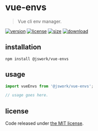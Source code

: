 # vue-envs
> Vue cli env manager.

[![version][version-image]][version-url]
[![license][license-image]][license-url]
[![size][size-image]][size-url]
[![download][download-image]][download-url]

## installation
```shell
npm install @jswork/vue-envs
```

## usage
```js
import vueEnvs from '@jswork/vue-envs';

// usage goes here.
```

## license
Code released under [the MIT license](https://github.com/afeiship/vue-envs/blob/master/LICENSE.txt).

[version-image]: https://img.shields.io/npm/v/@jswork/vue-envs
[version-url]: https://npmjs.org/package/@jswork/vue-envs

[license-image]: https://img.shields.io/npm/l/@jswork/vue-envs
[license-url]: https://github.com/afeiship/vue-envs/blob/master/LICENSE.txt

[size-image]: https://img.shields.io/bundlephobia/minzip/@jswork/vue-envs
[size-url]: https://github.com/afeiship/vue-envs/blob/master/dist/vue-envs.min.js

[download-image]: https://img.shields.io/npm/dm/@jswork/vue-envs
[download-url]: https://www.npmjs.com/package/@jswork/vue-envs
